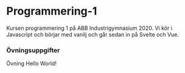 # Programmering-1
Kursen programmering 1 på ABB Industrigymnasium 2020. Vi kör i Javascript och börjar med vanilj och går sedan in på Svelte och Vue.


### Övningsuppgifter
Övning Hello World!

